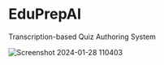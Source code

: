 # EduPrepAI
Transcription-based Quiz Authoring System


![Screenshot 2024-01-28 110403](https://github.com/thisisgagangupta/EduPrepAI/assets/93258623/3220f406-3aa8-478c-b266-69fe12386c32)
